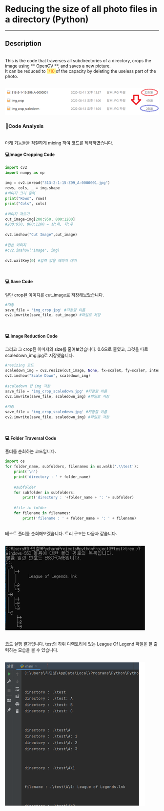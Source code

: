 # Reducing the size of all photo files in a directory (Python) 
---
## Description
<br>
This is the code that traverses all subdirectories of a directory, crops the image using ** OpenCV **, and saves a new picture.
<br>
It can be reduced to <span style = "background-color:#FFFD91; color:#FE5B05;">1/10 </span>
of the capacity by deleting the useless part of the photo.
<br>
<br>

![](./readme_image/croppingresult.png)

### 🔳Code Analysis

<br>
아래 기능들을 적절하게 mixing 하여 코드를 제작하였습니다.
<br>

#### 💻Image Cropping Code
```python
import cv2
import numpy as np

img = cv2.imread("313-2-1-15-Z99_A-0000001.jpg")
rows, cols, _ = img.shape
#이미지 크기 출력
print("Rows", rows)
print("Cols", cols)

#이미지 자르기
cut_image=img[200:950, 800:1200]
#200:950, 800:1200 = 상:하, 좌:우

cv2.imshow("Cut Image",cut_image)

#원본 이미지
#cv2.imshow("image", img)

cv2.waitKey(0) #입력 있을 때까지 대기

```
<br>

#### 💻 Save Code

일단 crop된 이미지를 cut_image로 저장해보았습니다.
<br>

```python
#저장
save_file = 'img_crop.jpg' #저장할 이름
cv2.imwrite(save_file, cut_image) #파일로 저장
```
<br>

#### 💻 Image Reduction Code
그리고 그 crop된 이미지의 size를 줄여보았습니다. 0.6으로 줄였고, 그것을 따로 scaledown_img.jpg로 저장했습니다.

```python
#resizing 코드
scaledown_img = cv2.resize(cut_image, None, fx=scaleX, fy=scaleY, interpolation = cv2.INTER_LINEAR)
cv2.imshow("Scale Down", scaledown_img)

#scaledown 한 img 저장
save_file = 'img_crop_scaledown.jpg' #저장할 이름
cv2.imwrite(save_file, scaledown_img) #파일로 저장

#저장
save_file = 'img_crop_scaledown.jpg' #저장할 이름
cv2.imwrite(save_file, scaledown_img) #파일로 저장

```
<br>

#### 💻 Folder Traversal Code
폴더를 순회하는 코드입니다. 
```python
import os
for folder_name, subfolders, filenames in os.walk('.\\test'):
    print('\n')
    print('directory : ' + folder_name)
    
    #subfolder
    for subfolder in subfolders: 
        print('directory : '+folder_name + ': '+ subfolder)

    #file in folder
    for filename in filenames:
        print('filename : ' + folder_name + ': ' + filename)
```

<br>
테스트 폴더를 순회해보겠습니다. 트리 구조는 다음과 같습니다. 
<br>
<br>

![](./readme_image/foldertree.png)

<br>
코드 실행 결과입니다. test의 하위 디렉토리에 있는 League Of Legend 파일을 잘 출력하는 모습을 볼 수 있습니다.
<br>
<br>

![](./readme_image/filetraversal.png)
